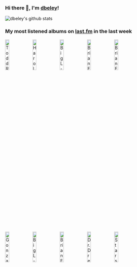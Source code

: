 ### Hi there 👋, I'm [dbeley](https://dbeley.ovh/en)!

![dbeley's github stats](https://github-readme-stats.vercel.app/api?username=dbeley)

### My most listened albums on [last.fm](https://www.last.fm/user/d_beley) in the last week

[<img src='https://lastfm.freetls.fastly.net/i/u/300x300/58a0b35dae94252478938e42d6afbc94.jpg' width='16%' height='16%' alt='Todd Rundgren - A Wizard, A True Star'>](https://www.last.fm/music/todd%2brundgren/a%2bwizard%252c%2ba%2btrue%2bstar)&nbsp;
[<img src='https://lastfm.freetls.fastly.net/i/u/300x300/99673877e7c144d4af973b49b0cbda59.png' width='16%' height='16%' alt='Harold Budd/Brian Eno - Ambient 2: The Plateaux of Mirror'>](https://www.last.fm/music/harold%2bbudd%252fbrian%2beno/ambient%2b2%253a%2bthe%2bplateaux%2bof%2bmirror)&nbsp;
[<img src='https://lastfm.freetls.fastly.net/i/u/300x300/8e889dc4c8d37e0a9dc07b6153cf7a04.jpg' width='16%' height='16%' alt='Big L - Lifestylez Ov Da Poor & Dangerous'>](https://www.last.fm/music/big%2bl/lifestylez%2bov%2bda%2bpoor%2b%2526%2bdangerous)&nbsp;
[<img src='https://lastfm.freetls.fastly.net/i/u/300x300/918055ba2eb81528f93a8924dbab88f8.jpg' width='16%' height='16%' alt='Brian Eno - Another Green World'>](https://www.last.fm/music/brian%2beno/another%2bgreen%2bworld)&nbsp;
[<img src='https://lastfm.freetls.fastly.net/i/u/300x300/e89c8997eb8cc31f6b4c5cdddead3419.png' width='16%' height='16%' alt='Brian Eno - Here Come the Warm Jets'>](https://www.last.fm/music/brian%2beno/here%2bcome%2bthe%2bwarm%2bjets)&nbsp;
<br>
[<img src='https://lastfm.freetls.fastly.net/i/u/300x300/5d0f34e54ff6d23341d24e91961a7d51.jpg' width='16%' height='16%' alt='Gonzales - Solo Piano'>](https://www.last.fm/music/gonzales/solo%2bpiano)&nbsp;
[<img src='https://lastfm.freetls.fastly.net/i/u/300x300/cdb6cb4b90a6f73d69eb620b5d3f2421.png' width='16%' height='16%' alt='Big L - The Big Picture'>](https://www.last.fm/music/big%2bl/the%2bbig%2bpicture)&nbsp;
[<img src='https://lastfm.freetls.fastly.net/i/u/300x300/e6c9498cd329bd1a80f940c0fe0ba55c.jpg' width='16%' height='16%' alt='Brian Eno - Taking Tiger Mountain (By Strategy)'>](https://www.last.fm/music/brian%2beno/taking%2btiger%2bmountain%2b%2528by%2bstrategy%2529)&nbsp;
[<img src='https://lastfm.freetls.fastly.net/i/u/300x300/6d49060026f44d69cd67a7cffa6e3092.png' width='16%' height='16%' alt='Dr. Dre - The Chronic'>](https://www.last.fm/music/dr.%2bdre/the%2bchronic)&nbsp;
[<img src='https://lastfm.freetls.fastly.net/i/u/300x300/3e6ab6c1cfc6486d9638bee94db1aac4.png' width='16%' height='16%' alt='Stars of the Lid - and Their Refinement of the Decline'>](https://www.last.fm/music/stars%2bof%2bthe%2blid/and%2btheir%2brefinement%2bof%2bthe%2bdecline)&nbsp;
<br>

